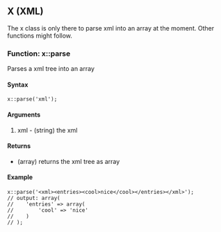 ## X (XML)

The x class is only there to parse xml into an array at the moment. Other functions might follow.


### Function: x::parse

Parses a xml tree into an array

#### Syntax    

    x::parse('xml');

#### Arguments

1. xml - (string) the xml

#### Returns

- (array) returns the xml tree as array

#### Example
    
    x::parse('<xml><entries><cool>nice</cool></entries></xml>');
    // output: array(
    //    'entries' => array(
    //        'cool' => 'nice'
    //    )
    // );
